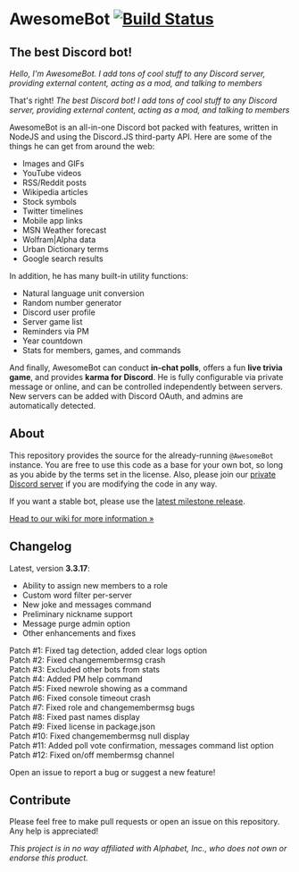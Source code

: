 AwesomeBot [![Build Status](https://travis-ci.org/BitQuote/AwesomeBot.svg?branch=master)](https://travis-ci.org/BitQuote/AwesomeBot)
==========

The best Discord bot!
---------------------

*Hello, I'm AwesomeBot. I add tons of cool stuff to any Discord server, providing external content, acting as a mod, and talking to members*

That's right! *The best Discord bot! I add tons of cool stuff to any Discord server, providing external content, acting as a mod, and talking to members*

AwesomeBot is an all-in-one Discord bot packed with features, written in NodeJS and using the Discord.JS third-party API. Here are some of the things he can get from around the web:

 - Images and GIFs
 - YouTube videos
 - RSS/Reddit posts
 - Wikipedia articles
 - Stock symbols
 - Twitter timelines
 - Mobile app links
 - MSN Weather forecast
 - Wolfram|Alpha data
 - Urban Dictionary terms
 - Google search results
 
In addition, he has many built-in utility functions:

 - Natural language unit conversion
 - Random number generator
 - Discord user profile
 - Server game list
 - Reminders via PM
 - Year countdown
 - Stats for members, games, and commands

And finally, AwesomeBot can conduct **in-chat polls**, offers a fun **live trivia game**, and provides **karma for Discord**. He is fully configurable via private message or online, and can be controlled independently between servers. New servers can be added with Discord OAuth, and admins are automatically detected.

About
-----

This repository provides the source for the already-running `@AwesomeBot` instance. You are free to use this code as a base for your own bot, so long as you abide by the terms set in the license. Also, please join our [private Discord server](https://discord.gg/0pRFCTcG2aIv7Mr1) if you are modifying the code in any way.

If you want a stable bot, please use the [latest milestone release](https://github.com/BitQuote/AwesomeBot/releases/tag/v3.3.7p1).

[Head to our wiki for more information »](https://github.com/BitQuote/AwesomeBot/wiki)

Changelog
---------

Latest, version **3.3.17**:
 - Ability to assign new members to a role
 - Custom word filter per-server
 - New joke and messages command
 - Preliminary nickname support
 - Message purge admin option
 - Other enhancements and fixes
 
Patch #1: Fixed tag detection, added clear logs option  
Patch #2: Fixed changemembermsg crash  
Patch #3: Excluded other bots from stats  
Patch #4: Added PM help command  
Patch #5: Fixed newrole showing as a command  
Patch #6: Fixed console timeout crash  
Patch #7: Fixed role and changemembermsg bugs  
Patch #8: Fixed past names display  
Patch #9: Fixed license in package.json  
Patch #10: Fixed changemembermsg null display  
Patch #11: Added poll vote confirmation, messages command list option  
Patch #12: Fixed on/off membermsg channel  
 
Open an issue to report a bug or suggest a new feature!

Contribute
----------

Please feel free to make pull requests or open an issue on this repository. Any help is appreciated!


*This project is in no way affiliated with Alphabet, Inc., who does not own or endorse this product.*
